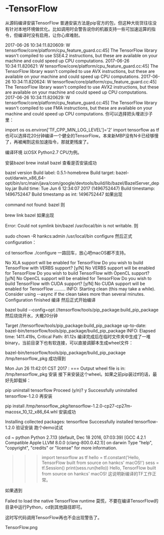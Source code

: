 # -TensorFlow
从源码编译安装TensorFlow
普通安装方法是pip官方的包，但这种大街货往往没有针对本地环境做优化。比如调用时会警告说你的机器支持一些可加速运算的指令，但编译时没有启用，让你心痒难耐。

2017-06-26 10:34:11.820609: W tensorflow/core/platform/cpu_feature_guard.cc:45] The TensorFlow library wasn't compiled to use SSE4.2 instructions, but these are available on your machine and could speed up CPU computations.
2017-06-26 10:34:11.820621: W tensorflow/core/platform/cpu_feature_guard.cc:45] The TensorFlow library wasn't compiled to use AVX instructions, but these are available on your machine and could speed up CPU computations.
2017-06-26 10:34:11.820624: W tensorflow/core/platform/cpu_feature_guard.cc:45] The TensorFlow library wasn't compiled to use AVX2 instructions, but these are available on your machine and could speed up CPU computations.
2017-06-26 10:34:11.820629: W tensorflow/core/platform/cpu_feature_guard.cc:45] The TensorFlow library wasn't compiled to use FMA instructions, but these are available on your machine and could speed up CPU computations.
你可以选择把头埋进沙子里：

import os
os.environ['TF_CPP_MIN_LOG_LEVEL']='2'
import tensorflow as tf
也可以选择花20分钟编译一个健全的TensorFlow。本来新MBP没有N卡已经够慢了，再被阉割这些加速指令，那就更残废了。

编译环境
以OSX Python2.7 CPU为例。

安装bazel
brew install bazel
查看是否安装成功

bazel version 
Build label: 0.5.1-homebrew
Build target: bazel-out/darwin_x86_64-opt/bin/src/main/java/com/google/devtools/build/lib/bazel/BazelServer_deploy.jar
Build time: Tue Jun 6 12:34:07 2017 (1496752447)
Build timestamp: 1496752447
Build timestamp as int: 1496752447
如果出现

command not found: bazel
则

brew link bazel
如果出现

Error: Could not symlink bin/bazel
/usr/local/bin is not writable.
则

sudo chown -R hankcs:admin /usr/local/bin
configure
然后正式configuration：

cd tensorflow
./configure
一路回车，放心吧macOS都不支持。

No XLA support will be enabled for TensorFlow
Do you wish to build TensorFlow with VERBS support? [y/N] 
No VERBS support will be enabled for TensorFlow
Do you wish to build TensorFlow with OpenCL support? [y/N] 
No OpenCL support will be enabled for TensorFlow
Do you wish to build TensorFlow with CUDA support? [y/N] 
No CUDA support will be enabled for TensorFlow
.........
INFO: Starting clean (this may take a while). Consider using --async if the clean takes more than several minutes.
Configuration finished
编译
然后正式开始编译

bazel build --config=opt //tensorflow/tools/pip_package:build_pip_package
然后烧烧开水，大概20分钟

Target //tensorflow/tools/pip_package:build_pip_package up-to-date:
  bazel-bin/tensorflow/tools/pip_package/build_pip_package
INFO: Elapsed time: 1411.419s, Critical Path: 81.12s
编译完成后在临时文件夹中生成了一堆binary，当前目录下也有软连接，可以直接调脚本生成wheel文件：

bazel-bin/tensorflow/tools/pip_package/build_pip_package /tmp/tensorflow_pkg
成功得到

Mon Jun 26 11:42:01 CST 2017 : === Output wheel file is in: /tmp/tensorflow_pkg
安装
接下来安装这个wheel。如果之前pip装过tf的话，最好先卸载掉：

pip uninstall tensorflow
Proceed (y/n)? y
  Successfully uninstalled tensorflow-1.2.0
再安装

pip install /tmp/tensorflow_pkg/tensorflow-1.2.0-cp27-cp27m-macosx_10_12_x86_64.whl
安装成功

Installing collected packages: tensorflow
Successfully installed tensorflow-1.2.0
验证安装
跑个demo试试

cd ~
python
Python 2.7.13 (default, Dec 18 2016, 07:03:39) 
[GCC 4.2.1 Compatible Apple LLVM 8.0.0 (clang-800.0.42.1)] on darwin
Type "help", "copyright", "credits" or "license" for more information.
>>> import tensorflow as tf
>>> hello = tf.constant('Hello, TensorFlow built from source on hankcs\' macOS!')
>>> sess = tf.Session()
>>> print(sess.run(hello))
Hello, TensorFlow built from source on hankcs' macOS!
这说明新编译的TF工作正常。

如果遇到

Failed to load the native TensorFlow runtime
莫慌，不要在编译TensorFlow的目录中运行Python，cd到其他路径即可。

这时写代码调用TensorFlow再也不会出现警告了。

TensorFlow.png
